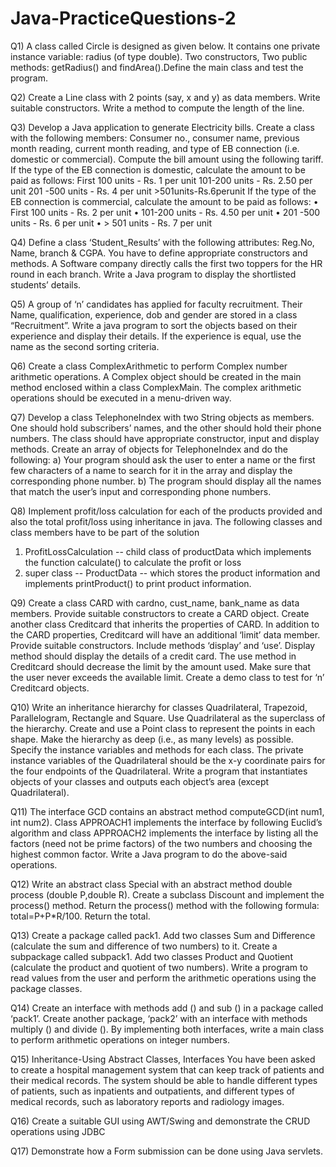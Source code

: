 # Java-PracticeQuestions-2

Q1) A class called Circle is designed as given below. It contains one private instance variable: radius (of type double). Two constructors, Two public methods: getRadius() and findArea().Define the main class and test the program.


Q2) Create a Line class with 2 points (say, x and y) as data members. Write suitable constructors. Write a method to compute the length of the line. 


Q3) Develop a Java application to generate Electricity bills. Create a class with the following members: Consumer no., consumer name, previous month reading, current month reading, and type of EB connection (i.e. domestic or commercial). Compute the bill amount using the following tariff. 
If the type of the EB connection is domestic, calculate the amount to be paid as follows: 
First 100 units - Rs. 1 per unit 101-200 units - Rs. 2.50 per unit 201 -500 units - Rs. 4 per unit >501units-Rs.6perunit 
If the type of the EB connection is commercial, calculate the amount to be paid as follows: 
•	First 100 units - Rs. 2 per unit 
•	101-200 units - Rs. 4.50 per unit 
•	201 -500 units - Rs. 6 per unit 
•	> 501 units - Rs. 7 per unit 


Q4) Define a class ‘Student_Results’ with the following attributes: Reg.No, Name, branch & CGPA. You have to define appropriate constructors and methods. A Software company directly calls the first two toppers for the HR round in each branch. Write a Java program to display the shortlisted students’ details. 


Q5) A group of ‘n’ candidates has applied for faculty recruitment. Their Name, qualification, experience, dob and gender are stored in a class “Recruitment”. Write a java program to sort the objects based on their experience and display their details. If the experience is equal, use the name as the second sorting criteria. 


Q6) Create a class ComplexArithmetic to perform Complex number arithmetic operations. A Complex object should be created in the main method enclosed within a class ComplexMain. The complex arithmetic operations should be executed in a menu-driven way. 


Q7) Develop a class TelephoneIndex with two String objects as members. One should hold subscribers’ names, and the other should hold their phone numbers. The class should have appropriate constructor, input and display methods. Create an array of objects for TelephoneIndex and do the following:
a)	Your program should ask the user to enter a name or the first few characters of a name to search for it in the array and display the corresponding phone number. 
b)	The program should display all the names that match the user’s input and corresponding phone numbers. 


Q8) Implement profit/loss calculation for each of the products provided and also the total profit/loss using inheritance in java. The following classes and class members have to be part of the solution 
1)	ProfitLossCalculation -- child class of productData which implements the function calculate() to calculate the profit or loss 
2)	super class -- ProductData -- which stores the product information and implements printProduct() to print product information. 


Q9) Create a class CARD with cardno, cust_name, bank_name as data members. Provide suitable constructors to create a CARD object. Create another class Creditcard that inherits the properties of CARD. In addition to the CARD properties, Creditcard will have an additional ‘limit’ data member. Provide suitable constructors. Include methods ‘display’ and ‘use’. Display method should display the details of a credit card. The use method in Creditcard should decrease the limit by the amount used. Make sure that the user never exceeds the available limit. Create a demo class to test for ‘n’ Creditcard objects. 


Q10) Write an inheritance hierarchy for classes Quadrilateral, Trapezoid, Parallelogram, Rectangle and Square. Use Quadrilateral as the superclass of the hierarchy. Create and use a Point class to represent the points in each shape. Make the hierarchy as deep (i.e., as many levels) as possible. Specify the instance variables and methods for each class. The private instance variables of the Quadrilateral should be the x-y coordinate pairs for the four endpoints of the Quadrilateral. Write a program that instantiates objects of your classes and outputs each object’s area (except Quadrilateral). 


Q11) The interface GCD contains an abstract method computeGCD(int num1, int num2). Class APPROACH1 implements the interface by following Euclid’s algorithm and class APPROACH2 implements the interface by listing all the factors (need not be prime factors) of the two numbers and choosing the highest common factor. Write a Java program to do the above-said operations. 


Q12) Write an abstract class Special with an abstract method double process (double P,double R). Create a subclass Discount and implement the process() method. Return the process() method with the following formula: total=P+P*R/100. Return the total. 


Q13) Create a package called pack1. Add two classes Sum and Difference (calculate the sum and difference of two numbers) to it. Create a subpackage called subpack1. Add two classes Product and Quotient (calculate the product and quotient of two numbers). 
Write a program to read values from the user and perform the arithmetic operations using the package classes. 


Q14) Create an interface with methods add () and sub () in a package called ‘pack1’. Create another package, ‘pack2’ with an interface with methods multiply () and divide (). By implementing both interfaces, write a main class to perform arithmetic operations on integer numbers. 


Q15) Inheritance-Using Abstract Classes, Interfaces 
You have been asked to create a hospital management system that can keep track of patients and their medical records. The system should be able to handle different types of patients, such as inpatients and outpatients, and different types of medical records, such as laboratory reports and radiology images. 


Q16) Create a suitable GUI using AWT/Swing and demonstrate the CRUD operations using JDBC 


Q17) Demonstrate how a Form submission can be done using Java servlets. 
